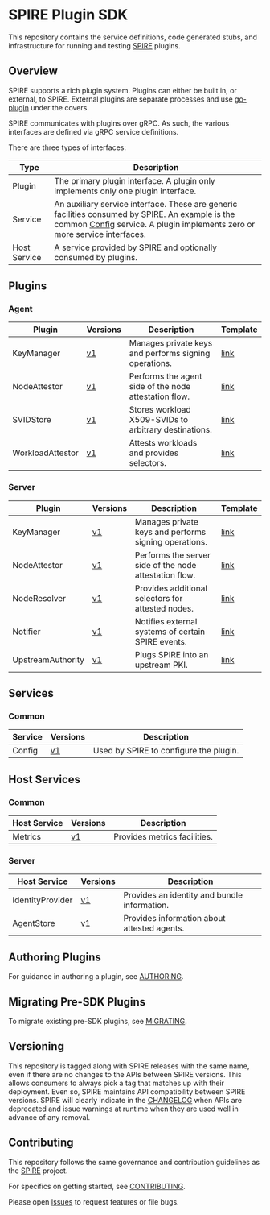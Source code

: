 # SPIRE Plugin SDK

This repository contains the service definitions, code generated stubs, and
infrastructure for running and testing [SPIRE](https://github.com/spiffe/spire) plugins.

## Overview

SPIRE supports a rich plugin system. Plugins can either be built in, or
external, to SPIRE. External plugins are separate processes and use
[go-plugin](https://github.com/hashicorp/go-plugin) under the covers.

SPIRE communicates with plugins over gRPC. As such, the various interfaces are defined via gRPC service definitions.

There are three types of interfaces:

| Type         | Description
| ------------ | --------------------------------------------------------------|
| Plugin       | The primary plugin interface. A plugin only implements only one plugin interface. |
| Service      | An auxiliary service interface. These are generic facilities consumed by SPIRE. An example is the common [Config](proto/spire/service/common/config) service. A plugin implements zero or more service interfaces. |
| Host Service | A service provided by SPIRE and optionally consumed by plugins. |

## Plugins

### Agent

| Plugin | Versions | Description | Template    |
| ------ | -------- | ----------- | ----------- |
| KeyManager       | [v1](proto/spire/plugin/agent/keymanager/v1/keymanager.proto)                | Manages private keys and performs signing operations.  | [link](templates/agent/keymanager)         |
| NodeAttestor     | [v1](proto/spire/plugin/agent/nodeattestor/v1/nodeattestor.proto)            | Performs the agent side of the node attestation flow.  | [link](templates/agent/nodeattestor)       |
| SVIDStore        | [v1](proto/spire/plugin/agent/svidstore/v1/svidstore.proto)                  | Stores workload X509-SVIDs to arbitrary destinations.  | [link](templates/agent/svidstore)          |
| WorkloadAttestor | [v1](proto/spire/plugin/agent/workloadattestor/v1/workloadattestor.proto)    | Attests workloads and provides selectors.              | [link](templates/agent/workloadattestor)   |

### Server

| Plugin | Versions | Description | Template    |
| ------ | -------- | ----------- | ----------- |
| KeyManager        | [v1](proto/spire/plugin/server/keymanager/v1/keymanager.proto)               | Manages private keys and performs signing operations.  | [link](templates/server/keymanager)        |
| NodeAttestor      | [v1](proto/spire/plugin/server/nodeattestor/v1/nodeattestor.proto)           | Performs the server side of the node attestation flow. | [link](templates/server/nodeattestor)      |
| NodeResolver      | [v1](proto/spire/plugin/server/noderesolver/v1/noderesolver.proto)           | Provides additional selectors for attested nodes.      | [link](templates/server/noderesolver)      |
| Notifier          | [v1](proto/spire/plugin/server/notifier/v1/notifier.proto)                   | Notifies external systems of certain SPIRE events.     | [link](templates/server/notifier)          |
| UpstreamAuthority | [v1](proto/spire/plugin/server/upstreamauthority/v1/upstreamauthority.proto) | Plugs SPIRE into an upstream PKI.                      | [link](templates/server/upstreamauthority) |


## Services

### Common

| Service | Versions | Description |
| ------- | -------- | ----------- |
| Config | [v1](proto/spire/service/common/config/v1/config.proto) | Used by SPIRE to configure the plugin. |


## Host Services

### Common

| Host Service | Versions | Description |
| ------------ | -------- | ----------- |
| Metrics | [v1](proto/spire/hostservice/common/metrics/v1/metrics.proto) | Provides metrics facilities. |


### Server

| Host Service | Versions | Description |
| ------------ | -------- | ----------- |
| IdentityProvider | [v1](proto/spire/hostservice/server/identityprovider/v1/identityprovider.proto) | Provides an identity and bundle information. |
| AgentStore       | [v1](proto/spire/hostservice/server/agentstore/v1/agentstore.proto)             | Provides information about attested agents.  |


## Authoring Plugins

For guidance in authoring a plugin, see [AUTHORING](/docs/AUTHORING.md).

## Migrating Pre-SDK Plugins

To migrate existing pre-SDK plugins, see [MIGRATING](/docs/MIGRATING.md).

## Versioning

This repository is tagged along with SPIRE releases with the same name, even if
there are no changes to the APIs between SPIRE versions. This allows consumers
to always pick a tag that matches up with their deployment. Even so, SPIRE
maintains API compatibility between SPIRE versions. SPIRE will clearly indicate
in the [CHANGELOG](https://github.com/spiffe/spire/blob/main/CHANGELOG) when
APIs are deprecated and issue warnings at runtime when they are used well in
advance of any removal.

## Contributing

This repository follows the same governance and contribution guidelines as the
[SPIRE](https://github.com/spiffe/spire) project.

For specifics on getting started, see [CONTRIBUTING](/docs/CONTRIBUTING.md).

Please open [Issues](https://github.com/spiffe/spire/issues) to request features or file bugs.
